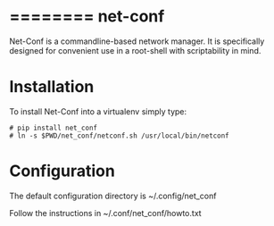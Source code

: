 ========
net-conf
========

Net-Conf is a commandline-based network manager. It is specifically
designed for convenient use in a root-shell with scriptability in mind.


Installation
============

To install Net-Conf into a virtualenv simply type:

```
# pip install net_conf
# ln -s $PWD/net_conf/netconf.sh /usr/local/bin/netconf
```


Configuration
=============

The default configuration directory is ~/.config/net_conf

Follow the instructions in ~/.conf/net_conf/howto.txt
